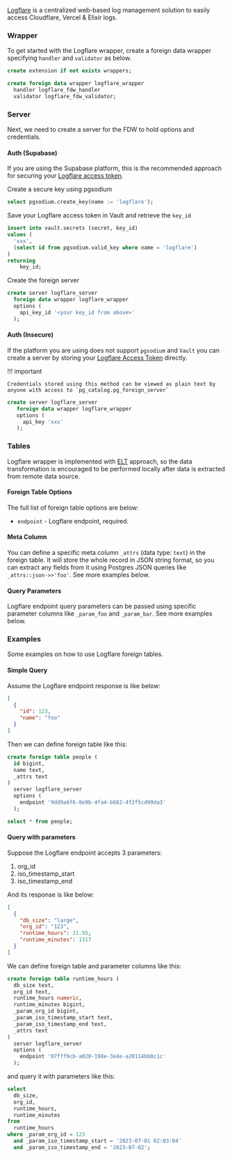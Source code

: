 [Logflare](https://logflare.app) is a centralized web-based log management solution to easily access Cloudflare, Vercel & Elixir logs.

### Wrapper 
To get started with the Logflare wrapper, create a foreign data wrapper specifying `handler` and `validator` as below.

```sql
create extension if not exists wrappers;

create foreign data wrapper logflare_wrapper
  handler logflare_fdw_handler
  validator logflare_fdw_validator;
```

### Server 

Next, we need to create a server for the FDW to hold options and credentials.

#### Auth (Supabase)

If you are using the Supabase platform, this is the recommended approach for securing your [Logflare access token](https://docs.logflare.app/concepts/access-tokens/).

Create a secure key using pgsodium
```sql
select pgsodium.create_key(name := 'logflare');
```

Save your Logflare access token in Vault and retrieve the `key_id`
```sql
insert into vault.secrets (secret, key_id)
values (
  'xxx',
  (select id from pgsodium.valid_key where name = 'logflare')
)
returning
	key_id;
```

Create the foreign server
```sql
create server logflare_server
  foreign data wrapper logflare_wrapper
  options (
    api_key_id '<your key_id from above>'
  );
```

#### Auth (Insecure)

If the platform you are using does not support `pgsodium` and `Vault` you can create a server by storing your [Logflare Access Token](https://docs.logflare.app/concepts/access-tokens/) directly.


!!! important

    Credentials stored using this method can be viewed as plain text by anyone with access to `pg_catalog.pg_foreign_server`

```sql
create server logflare_server
   foreign data wrapper logflare_wrapper
   options (
     api_key 'xxx'
   );
```


### Tables

Logflare wrapper is implemented with [ELT](https://hevodata.com/learn/etl-vs-elt/) approach, so the data transformation is encouraged to be performed locally after data is extracted from remote data source.


#### Foreign Table Options

The full list of foreign table options are below:

- `endpoint` - Logflare endpoint, required.

#### Meta Column

You can define a specific meta column `_attrs` (data type: `text`) in the foreign table. It will store the whole record in JSON string format, so you can extract any fields from it using Postgres JSON queries like `_attrs::json->>'foo'`. See more examples below.

#### Query Parameters

Logflare endpoint query parameters can be passed using specific parameter columns like `_param_foo` and `_param_bar`. See more examples below.

### Examples

Some examples on how to use Logflare foreign tables.

#### Simple Query

Assume the Logflare endpoint response is like below:

```json
[
  {
    "id": 123,
    "name": "foo"
  }
]
```

Then we can define foreign table like this:

```sql
create foreign table people (
  id bigint,
  name text,
  _attrs text
)
  server logflare_server
  options (
    endpoint '9dd9a6f6-8e9b-4fa4-b682-4f2f5cd99da3'
  );

select * from people;
```

#### Query with parameters

Suppose the Logflare endpoint accepts 3 parameters:

1. org_id
2. iso_timestamp_start
3. iso_timestamp_end

And its response is like below:

```json
[
  {
    "db_size": "large",
    "org_id": "123",
    "runtime_hours": 21.95,
    "runtime_minutes": 1317
  }
]
```

We can define foreign table and parameter columns like this:

```sql
create foreign table runtime_hours (
  db_size text,
  org_id text,
  runtime_hours numeric,
  runtime_minutes bigint,
  _param_org_id bigint,
  _param_iso_timestamp_start text,
  _param_iso_timestamp_end text,
  _attrs text
)
  server logflare_server
  options (
    endpoint '07fff9cb-a020-198e-3e4e-a20114bb8c1c'
  );
```

and query it with parameters like this:

```sql
select
  db_size,
  org_id,
  runtime_hours,
  runtime_minutes
from
  runtime_hours
where _param_org_id = 123
  and _param_iso_timestamp_start = '2023-07-01 02:03:04'
  and _param_iso_timestamp_end = '2023-07-02';
```

